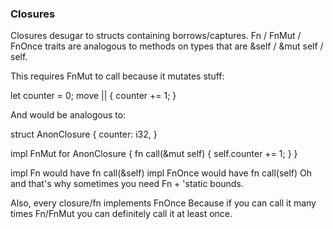 ### Closures
Closures desugar to structs containing borrows/captures.
Fn / FnMut / FnOnce traits are analogous to methods on types that are &self / &mut self / self.

This requires  FnMut to call because it mutates stuff:

let counter = 0;
move || { counter += 1; }


And would be analogous to:

struct AnonClosure {
  counter: i32,
}

impl FnMut for AnonClosure {
  fn call(&mut self) {
    self.counter += 1;
  }
}

impl Fn would have fn call(&self)
impl FnOnce would have fn call(self)
Oh and that's why sometimes you need Fn + 'static bounds.

Also, every closure/fn implements FnOnce
Because if you can call it many times Fn/FnMut you can definitely call it at least once.
